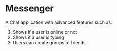 # Messenger

A Chat application with advanced features such as:

1. Shows if a user is online or not
2. Shows if a user is typing
3. Users can create groups of friends

   
